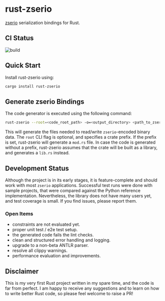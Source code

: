 # rust-zserio

[zserio](http://zserio.org/) serialization bindings for Rust.

## CI Status
![build](https://github.com/Danaozhong/rust-zserio/actions/workflows/test.yml/badge.svg)

## Quick Start

Install rust-zserio using:

```sh
cargo install rust-zserio
```

## Generate zserio Bindings

The code generator is executed using the following command:

```sh
rust-zserio --root=<code_root_path> -o=<output_directory> <path_to_zserio_files>
```

This will generate the files needed to read/write `zserio`-encoded binary data. The `root` CLI flag is optional, and specifies a crate prefix. If the prefix is set, rust-zserio will generate a `mod.rs` file. In case the code is generated without a prefix, rust-zserio assumes that the crate will be built as a library, and generates a `lib.rs` instead.

## Development Status

Although the project is in its early stages, it is feature-complete and should work with most `zserio` applications. Successful test runs were done with sample projects, that were compared against the Python reference implementation. Nevertheless, the library does not have many users yet, and test coverage is small. If you find issues, please report them.

### Open Items
- constraints are not evaluated yet.
- proper unit test / e2e test setup.
- the generated code fails the lint checks.
- clean and structured error handling and logging.
- upgrade to a non-beta ANTLR parser.
- resolve all clippy warnings.
- performance evaluation and improvements.

## Disclaimer

This is my very first Rust project written in my spare time, and the code is far from perfect. I am happy to receive any suggestions and to learn on how to write better Rust code, so please feel welcome to raise a PR!


